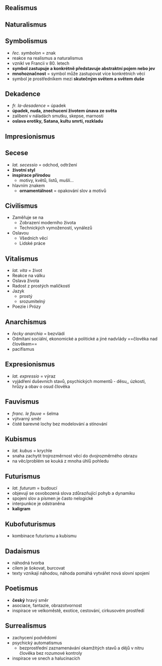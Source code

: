 ## Realismus
## Naturalismus
## Symbolismus
- *řec. symbolon* = znak
- reakce na realismus a naturalismus
- vznikl ve Francii v 80. letech
- **symbol zastupuje a konkrétně představuje abstraktní pojem nebo jev**
- **mnohoznačnost** = symbol může zastupovat více konkrétních věcí
- symbol je prostředníkem mezi **skutečným světem a světem duše**
## Dekadence
 - *fr. la-desadence* = úpadek
- **úpadek, nuda, znechucení životem únava ze světa**
- zalíbení v náladách smutku, skepse, marnosti
- **oslava erotiky, Satana, kultu smrti, rozkladu**
## Impresionismus
## Secese
- *lat. secessio* = odchod, odtržení
- **životní styl**
- **inspirace přírodou**
	- motivy, květů, listů, mušlí...
- hlavním znakem 
	- **ornamentálnost** = opakování slov a motivů
## Civilismus
- Zaměřuje se na
	- Zobrazení moderního života
	- Technických vymožeností, vynálezů
- Oslavou 
	- Všedních věcí
	- Lidské práce
## Vitalismus
- *lat. vita* = život
- Reakce na válku
- Oslava života
- Radost z prostých maličkostí
- Jazyk
	- prostý
	- srozumitelný
- Poezie i Prózy
## Anarchismus
- *řecky anarchia* =  bezvládí
- Odmítaní sociální, ekonomické a politické a jiné nadvlády ==člověka nad člověkem==
- pacifismus
## Expresionismus
- *lat. expressio* = výraz
- vyjádření duševních stavů, psychických momentů - děsu,, úzkosti, hrůzy a obav o osud člověka
## Fauvismus
- *franc. le fauve* = šelma
- výtvarný směr
- čisté barevné lochy bez modelování a stínování
## Kubismus
- *lat. kubus* = krychle
- snaha zachytit trojrozměrnost věcí do dvojrozměrného obrazu
- na věc/problém se kouká z mnoha úhlů pohledu
## Futurismus
- *lat. futurum* = budoucí
- objevují se osvobozená slova zdůrazňující pohyb a dynamiku
- spojení slov a písmen je často nelogické
- interpunkce je odstraněna
- **kaligram**
## Kubofuturismus
- kombinace futurismu a kubismu
## Dadaismus
- náhodná tvorba
- cílem je šokovat, burcovat
- texty vznikají náhodou, náhoda pomáhá vytvářet nová slovní spojení 
## Poetismus
- **český** hravý směr
- asociace, fantazie, obrazotvornost
- inspirace ve velkoměstě, exotice, cestování, cirkusovém prostředí
## Surrealismus
- zachycení podvědomí
- psychický automatismus
	- bezprostřední zaznamenávání okamžitých stavů a dějů v nitru člověka bez rozumové kontroly
- inspirace ve snech a halucinacích